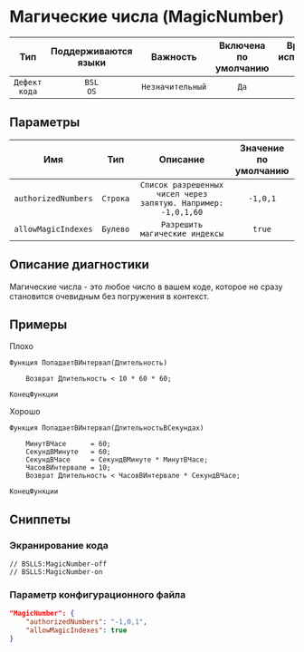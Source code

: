 # Магические числа (MagicNumber)

|      Тип      |    Поддерживаются<br>языки    |     Важность     |    Включена<br>по умолчанию    |    Время на<br>исправление (мин)    |     Теги      |
|:-------------:|:-----------------------------:|:----------------:|:------------------------------:|:-----------------------------------:|:-------------:|
| `Дефект кода` |         `BSL`<br>`OS`         | `Незначительный` |              `Да`              |                 `1`                 | `badpractice` |

## Параметры 


|         Имя         |   Тип    |                           Описание                            |    Значение<br>по умолчанию    |
|:-------------------:|:--------:|:-------------------------------------------------------------:|:------------------------------:|
| `authorizedNumbers` | `Строка` | `Список разрешенных чисел через запятую. Например: -1,0,1,60` |            `-1,0,1`            |
| `allowMagicIndexes` | `Булево` |                `Разрешить магические индексы`                 |             `true`             |
<!-- Блоки выше заполняются автоматически, не трогать -->
## Описание диагностики

Магические числа - это любое число в вашем коде, которое не сразу становится очевидным без погружения в контекст.

## Примеры

Плохо

```bsl
Функция ПопадаетВИнтервал(Длительность)

    Возврат Длительность < 10 * 60 * 60; 

КонецФункции
``` 

Хорошо

```bsl
Функция ПопадаетВИнтервал(ДлительностьВСекундах)
    
    МинутВЧасе      = 60;
    СекундВМинуте   = 60;
    СекундВЧасе     = СекундВМинуте * МинутВЧасе;
    ЧасовВИнтервале = 10;
    Возврат Длительность < ЧасовВИнтервале * СекундВЧасе; 

КонецФункции
```

## Сниппеты

<!-- Блоки ниже заполняются автоматически, не трогать -->
### Экранирование кода

```bsl
// BSLLS:MagicNumber-off
// BSLLS:MagicNumber-on
```

### Параметр конфигурационного файла

```json
"MagicNumber": {
    "authorizedNumbers": "-1,0,1",
    "allowMagicIndexes": true
}
```
